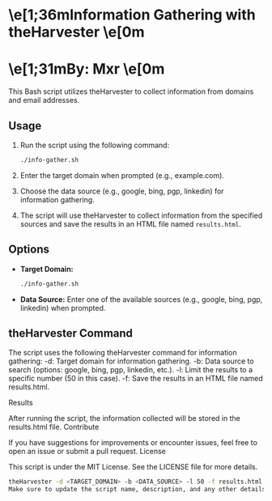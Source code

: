 # \e[1;36mInformation Gathering with theHarvester \e[0m
# \e[1;31mBy: Mxr \e[0m
This Bash script utilizes theHarvester to collect information from domains and email addresses.

## Usage

1. Run the script using the following command:

    ```bash
    ./info-gather.sh
    ```

2. Enter the target domain when prompted (e.g., example.com).

3. Choose the data source (e.g., google, bing, pgp, linkedin) for information gathering.

4. The script will use theHarvester to collect information from the specified sources and save the results in an HTML file named `results.html`.

## Options

- **Target Domain:**
    ```bash
    ./info-gather.sh
    ```

- **Data Source:**
    Enter one of the available sources (e.g., google, bing, pgp, linkedin) when prompted.

## theHarvester Command

The script uses the following theHarvester command for information gathering:
    -d: Target domain for information gathering.
    -b: Data source to search (options: google, bing, pgp, linkedin, etc.).
    -l: Limit the results to a specific number (50 in this case).
    -f: Save the results in an HTML file named results.html.

Results

After running the script, the information collected will be stored in the results.html file.
Contribute

If you have suggestions for improvements or encounter issues, feel free to open an issue or submit a pull request.
License

This script is under the MIT License. See the LICENSE file for more details.
```bash
theHarvester -d <TARGET_DOMAIN> -b <DATA_SOURCE> -l 50 -f results.html
Make sure to update the script name, description, and any other details as needed for your specific script. If your script has special dependencies, you can mention them in the "Requirements" section of the README.

